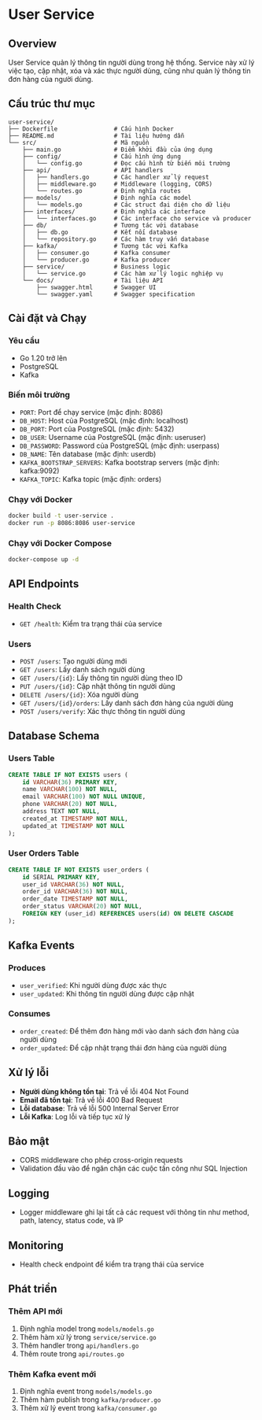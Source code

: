 # User Service

## Overview
User Service quản lý thông tin người dùng trong hệ thống. Service này xử lý việc tạo, cập nhật, xóa và xác thực người dùng, cũng như quản lý thông tin đơn hàng của người dùng.

## Cấu trúc thư mục
```
user-service/
├── Dockerfile                # Cấu hình Docker
├── README.md                 # Tài liệu hướng dẫn
└── src/                      # Mã nguồn
    ├── main.go               # Điểm khởi đầu của ứng dụng
    ├── config/               # Cấu hình ứng dụng
    │   └── config.go         # Đọc cấu hình từ biến môi trường
    ├── api/                  # API handlers
    │   ├── handlers.go       # Các handler xử lý request
    │   ├── middleware.go     # Middleware (logging, CORS)
    │   └── routes.go         # Định nghĩa routes
    ├── models/               # Định nghĩa các model
    │   └── models.go         # Các struct đại diện cho dữ liệu
    ├── interfaces/           # Định nghĩa các interface
    │   └── interfaces.go     # Các interface cho service và producer
    ├── db/                   # Tương tác với database
    │   ├── db.go             # Kết nối database
    │   └── repository.go     # Các hàm truy vấn database
    ├── kafka/                # Tương tác với Kafka
    │   ├── consumer.go       # Kafka consumer
    │   └── producer.go       # Kafka producer
    ├── service/              # Business logic
    │   └── service.go        # Các hàm xử lý logic nghiệp vụ
    └── docs/                 # Tài liệu API
        ├── swagger.html      # Swagger UI
        └── swagger.yaml      # Swagger specification
```

## Cài đặt và Chạy

### Yêu cầu
- Go 1.20 trở lên
- PostgreSQL
- Kafka

### Biến môi trường
- `PORT`: Port để chạy service (mặc định: 8086)
- `DB_HOST`: Host của PostgreSQL (mặc định: localhost)
- `DB_PORT`: Port của PostgreSQL (mặc định: 5432)
- `DB_USER`: Username của PostgreSQL (mặc định: useruser)
- `DB_PASSWORD`: Password của PostgreSQL (mặc định: userpass)
- `DB_NAME`: Tên database (mặc định: userdb)
- `KAFKA_BOOTSTRAP_SERVERS`: Kafka bootstrap servers (mặc định: kafka:9092)
- `KAFKA_TOPIC`: Kafka topic (mặc định: orders)

### Chạy với Docker
```bash
docker build -t user-service .
docker run -p 8086:8086 user-service
```

### Chạy với Docker Compose
```bash
docker-compose up -d
```

## API Endpoints

### Health Check
- `GET /health`: Kiểm tra trạng thái của service

### Users
- `POST /users`: Tạo người dùng mới
- `GET /users`: Lấy danh sách người dùng
- `GET /users/{id}`: Lấy thông tin người dùng theo ID
- `PUT /users/{id}`: Cập nhật thông tin người dùng
- `DELETE /users/{id}`: Xóa người dùng
- `GET /users/{id}/orders`: Lấy danh sách đơn hàng của người dùng
- `POST /users/verify`: Xác thực thông tin người dùng

## Database Schema

### Users Table
```sql
CREATE TABLE IF NOT EXISTS users (
    id VARCHAR(36) PRIMARY KEY,
    name VARCHAR(100) NOT NULL,
    email VARCHAR(100) NOT NULL UNIQUE,
    phone VARCHAR(20) NOT NULL,
    address TEXT NOT NULL,
    created_at TIMESTAMP NOT NULL,
    updated_at TIMESTAMP NOT NULL
);
```

### User Orders Table
```sql
CREATE TABLE IF NOT EXISTS user_orders (
    id SERIAL PRIMARY KEY,
    user_id VARCHAR(36) NOT NULL,
    order_id VARCHAR(36) NOT NULL,
    order_date TIMESTAMP NOT NULL,
    order_status VARCHAR(20) NOT NULL,
    FOREIGN KEY (user_id) REFERENCES users(id) ON DELETE CASCADE
);
```

## Kafka Events

### Produces
- `user_verified`: Khi người dùng được xác thực
- `user_updated`: Khi thông tin người dùng được cập nhật

### Consumes
- `order_created`: Để thêm đơn hàng mới vào danh sách đơn hàng của người dùng
- `order_updated`: Để cập nhật trạng thái đơn hàng của người dùng

## Xử lý lỗi

- **Người dùng không tồn tại**: Trả về lỗi 404 Not Found
- **Email đã tồn tại**: Trả về lỗi 400 Bad Request
- **Lỗi database**: Trả về lỗi 500 Internal Server Error
- **Lỗi Kafka**: Log lỗi và tiếp tục xử lý

## Bảo mật

- CORS middleware cho phép cross-origin requests
- Validation đầu vào để ngăn chặn các cuộc tấn công như SQL Injection

## Logging

- Logger middleware ghi lại tất cả các request với thông tin như method, path, latency, status code, và IP

## Monitoring

- Health check endpoint để kiểm tra trạng thái của service

## Phát triển

### Thêm API mới
1. Định nghĩa model trong `models/models.go`
2. Thêm hàm xử lý trong `service/service.go`
3. Thêm handler trong `api/handlers.go`
4. Thêm route trong `api/routes.go`

### Thêm Kafka event mới
1. Định nghĩa event trong `models/models.go`
2. Thêm hàm publish trong `kafka/producer.go`
3. Thêm xử lý event trong `kafka/consumer.go`
